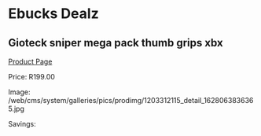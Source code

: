 
# Ebucks Dealz
## Gioteck sniper mega pack thumb grips xbx
[Product Page](https://www.ebucks.com/web/shop/productSelected.do?prodId=1203312115&catId=365757697)

Price: R199.00

Image: /web/cms/system/galleries/pics/prodimg/1203312115_detail_1628063836365.jpg

Savings: 


	